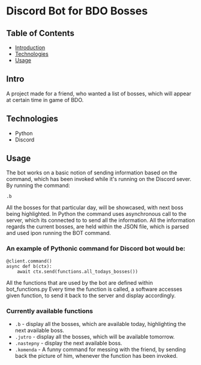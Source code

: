 # Discord Bot for BDO Bosses

## Table of Contents

- [ Introduction ](#intro)
- [ Technologies ](#tech)
- [ Usage ](#usage)

<a name="intro"></a>
## Intro

A project made for a friend, who wanted a list of bosses, which will appear at certain time in game of BDO. 

<a name="tech"></a>
## Technologies

- Python
- Discord

<a name="usage"></a>
## Usage

The bot works on a basic notion of sending information based on the command, which has been invoked while it's running on the Discord sever. By running the command: 

```
.b
```

All the bosses for that particular day, will be showcased, with next boss being highlighted. In Python the command uses asynchronous call to the server, which its connected to
to send all the information. All the information regards the current bosses, are held within the JSON file, which is parsed and used ipon running the BOT command. 

### An example of Pythonic command for Discord bot would be:

```
@client.command()
async def b(ctx):
    await ctx.send(functions.all_todays_bosses())
```

All the functions that are used by the bot are defined within bot_functions.py Every time the function is called, a software accesses given function, to send it back to the server 
and display accordingly. 


### Currently available functions

- `.b` - display all the bosses, which are available today, highlighting the next available boss.
- `.jutro` - display all the bosses, which will be available tomorrow.
- `.nastepny` - display the next available boss.
- `.komenda` - A funny command for messing with the friend, by sending back the picture of him, whenever the function has been invoked. 
